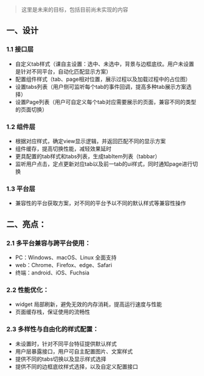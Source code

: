 > 这里是未来的目标，包括目前尚未实现的内容

## 一、设计

### 1.1 接口层
- 自定义tab样式（课自主设置：选中、未选中，背景与边框底纹。用户未设置是针对不同平台，自动化匹配显示方案）
- 配置组件样式（tab、page相对位置，展示过程以及加载过程中的占位图）
- 设置tabs列表（用户侧可监听每个tab的事件回调，提高多种tab展示方案选择）
- 设置Page列表（用户可自定义每个tab对应需要展示的页面，兼容不同的类型的页面切换）

### 1.2 组件层
- 根据对应样式，确定view显示逻辑，并返回匹配不同的显示方案
- 组件缓存，提高切换性能，减轻效果延时
- 更具配置的tab样式和tabs列表，生成tabItem列表（tabbar）
- 监听用户点击，定点更新对应tab以及前一tab的ui样式，同时通知page进行切换

### 1.3 平台层
- 兼容性的平台获取方案，对不同的平台予以不同的默认样式等兼容性操作

## 二、亮点：

### 2.1 多平台兼容与跨平台使用：
- PC：Windows、macOS、Linux 全面支持
- web：Chrome、Firefox、edge、Safari
- 终端：android、iOS、Fuchsia

### 2.2 性能优化：
- widget 局部刷新，避免无效的内存消耗，提高运行速度与性能
- 页面缓存栈，保证使用的流畅性

### 2.3 多样性与自由化的样式配置：
- 未设置时，针对不同平台特征提供默认样式
- 用户层暴露接口，用户可自主配置图片、文案样式
- 提供不同的tabs切换以及显示样式选择
- 提供不同的边框底纹样式选择，以及自定义配置接口